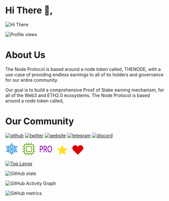 # Hi There 👋,
![Hi There](https://github.com/thenodeprotocol1/thenodeprotocol1/blob/main/1500x500.jpg)

![Profile views](https://gpvc.arturio.dev/thenodeprotocol1)  


# About Us 
The Node Protocol is based around a node token called, THENODE, with a use-case of providing endless earnings to all of its holders and governance for our entire community.

Our goal is to build a comprehensive Proof of Stake earning mechanism, for all of the Web3 and ETH2.0 ecosystems. The Node Protocol is based around a node token called, 


# Our Community
[<img src='https://cdn.jsdelivr.net/npm/simple-icons@3.0.1/icons/github.svg' alt='github' height='40'>](https://github.com/thenodeprotocol1)  [<img src='https://cdn.jsdelivr.net/npm/simple-icons@3.0.1/icons/twitter.svg' alt='twitter' height='40'>](https://twitter.com/thenodeERC)  [<img src='https://cdn.jsdelivr.net/npm/simple-icons@3.0.1/icons/icloud.svg' alt='website' height='40'>](https://thenodeprotocol.com/)  [<img src='https://cdn.jsdelivr.net/npm/simple-icons@3.0.1/icons/telegram.svg' alt='telegram' height='40'>](https://t.me/thenodeprotocol)  [<img src='https://cdn.jsdelivr.net/npm/simple-icons@3.0.1/icons/discord.svg' alt='discord' height='40'>](https://discord.gg/ES3UvQytxA)  

<a href='https://archiveprogram.github.com/'><img src='https://raw.githubusercontent.com/acervenky/animated-github-badges/master/assets/acbadge.gif' width='40' height='40'></a> <a href='https://docs.github.com/en/developers'><img src='https://raw.githubusercontent.com/acervenky/animated-github-badges/master/assets/devbadge.gif' width='40' height='40'></a> <a href='https://github.com/pricing'><img src='https://raw.githubusercontent.com/acervenky/animated-github-badges/master/assets/pro.gif' width='40' height='40'></a> <a href='https://stars.github.com/'><img src='https://raw.githubusercontent.com/acervenky/animated-github-badges/master/assets/starbadge.gif' width='35' height='35'></a> <a href='https://docs.github.com/en/github/supporting-the-open-source-community-with-github-sponsors'><img src='https://raw.githubusercontent.com/acervenky/animated-github-badges/master/assets/sponsorbadge.gif' width='35' height='35'></a> 

[![Top Langs](https://github-readme-stats.vercel.app/api/top-langs/?username=thenodeprotocol1)](https://github.com/anuraghazra/github-readme-stats)

![GitHub stats](https://github-readme-stats.vercel.app/api?username=thenodeprotocol1&show_icons=true)  

![GitHub Activity Graph](https://activity-graph.herokuapp.com/graph?username=thenodeprotocol1)  

![GitHub metrics](https://metrics.lecoq.io/thenodeprotocol1)  

